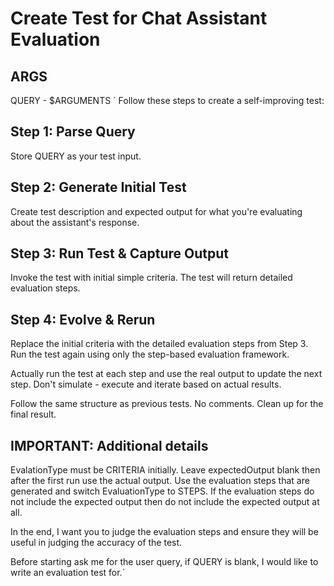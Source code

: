 # Create Test for Chat Assistant Evaluation

## ARGS

QUERY - $ARGUMENTS
`
Follow these steps to create a self-improving test:

## Step 1: Parse Query
Store QUERY as your test input.

## Step 2: Generate Initial Test
Create test description and expected output for what you're evaluating about the assistant's response.

## Step 3: Run Test & Capture Output
Invoke the test with initial simple criteria. The test will return detailed evaluation steps.

## Step 4: Evolve & Rerun
Replace the initial criteria with the detailed evaluation steps from Step 3. Run the test again using only the step-based evaluation framework.

Actually run the test at each step and use the real output to update the next step. Don't simulate - execute and iterate based on actual results.

Follow the same structure as previous tests. No comments. Clean up for the final result.

## IMPORTANT: Additional details 

EvalationType must be CRITERIA initially. Leave expectedOutput blank then after the first run use the actual output. Use the evaluation steps that are generated and switch EvaluationType to STEPS.
If the evaluation steps do not include the expected output then do not include the expected output at all. 

In the end, I want you to judge the evaluation steps and ensure they will be useful in judging the accuracy of the test.


Before starting ask me for the user query, if QUERY is blank, I would like to write an evaluation test for.`
